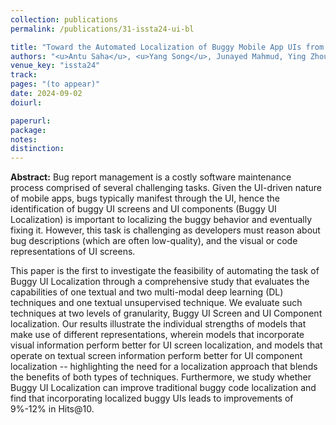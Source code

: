 ```yaml
---
collection: publications
permalink: /publications/31-issta24-ui-bl

title: "Toward the Automated Localization of Buggy Mobile App UIs from Bug Descriptions"
authors: "<u>Antu Saha</u>, <u>Yang Song</u>, Junayed Mahmud, Ying Zhou, Kevin Moran, and **Oscar Chaparro**"
venue_key: "issta24"
track: 
pages: "(to appear)"
date: 2024-09-02
doiurl: 

paperurl: 
package: 
notes: 
distinction: 
---
```


**Abstract:** Bug report management is a costly software maintenance process comprised of several challenging tasks. Given the UI-driven nature of mobile apps, bugs typically manifest through the UI, hence the identification of buggy UI screens and UI components (Buggy UI Localization) is important to localizing the buggy behavior and eventually fixing it. However, this task is challenging as developers must reason about bug descriptions (which are often low-quality), and the visual or code representations of UI screens.

This paper is the first to investigate the feasibility of automating the task of Buggy UI Localization through a comprehensive study that evaluates the capabilities of one textual and two multi-modal deep learning (DL) techniques and one textual unsupervised technique. We evaluate such techniques at two levels of granularity, Buggy UI Screen and UI Component localization. Our results illustrate the individual strengths of models that make use of different representations, wherein models that incorporate visual information perform better for UI screen localization, and models that operate on textual screen information perform better for UI component localization -- highlighting the need for a localization approach that blends the benefits of both types of techniques. Furthermore, we study whether Buggy UI Localization can improve traditional buggy code localization and find that incorporating localized buggy UIs leads to improvements of 9%-12% in Hits@10.
